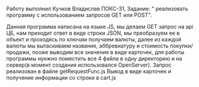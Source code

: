 Работу выполнил Кучков Владислав ПОКС-31, Задание: " реализовать программу с использованием запросов GET или POST".

Данная программа написана на языке JS, мы делаем GET запрос на api ЦБ, нам приходит ответ в виде строки JSON, мы преобразуем ее в объект и проходясь по ключам получаем валюты, далее из каждой валюты мы вытаскиваем название, аббревиатуру и стоимость покупки/продажи, позже выводим все значения в виде карточек, для работы программы нунжно поместить все 4 файла в одну директорию и на сервер(в момент создания использовался OpenServer).
Запрос реализован в файле getRequestFunc.js
Вывод в виде карточек и получение информации со строки в cart.js
